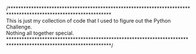 /****************************************************************************************************************<br />
This is just my collection of code that I used to figure out the Python Challenge. <br />
Nothing all together special.<br />
****************************************************************************************************************/
